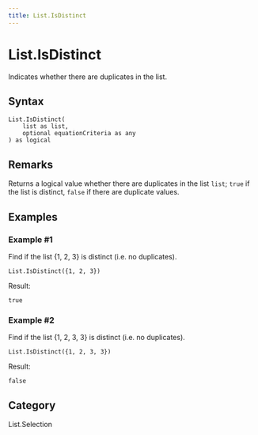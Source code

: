 ```yaml
---
title: List.IsDistinct
---
```


# List.IsDistinct


Indicates whether there are duplicates in the list.


## Syntax

```powerquery
List.IsDistinct(
    list as list,
    optional equationCriteria as any
) as logical
```


## Remarks

Returns a logical value whether there are duplicates in the list <code>list</code>; <code>true</code> if the list is distinct, <code>false</code> if there are duplicate values. 


## Examples

### Example #1 
Find if the list \{1, 2, 3} is distinct (i.e. no duplicates).
```powerquery
List.IsDistinct({1, 2, 3})
```

Result: 
```powerquery
true
```


### Example #2 
Find if the list \{1, 2, 3, 3} is distinct (i.e. no duplicates).
```powerquery
List.IsDistinct({1, 2, 3, 3})
```

Result: 
```powerquery
false
```




## Category
List.Selection
